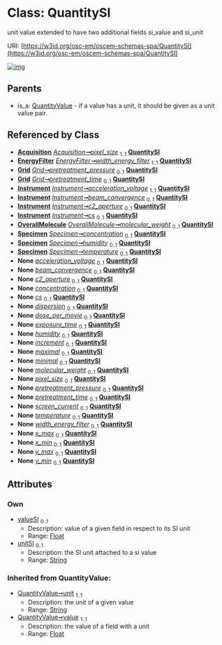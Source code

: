 
# Class: QuantitySI

unit value extended to have two additional fields si_value and si_unit

URI: [https://w3id.org/osc-em/oscem-schemas-spa/QuantitySI](https://w3id.org/osc-em/oscem-schemas-spa/QuantitySI)


[![img](https://yuml.me/diagram/nofunky;dir:TB/class/[Specimen],[QuantityValue],[Acquisition]++-%20pixel_size%201..1>[QuantitySI&#124;valueSI:float%20%3F;unitSI:string%20%3F;unit(i):string;value(i):float],[EnergyFilter]++-%20width_energy_filter%201..1>[QuantitySI],[Grid]++-%20pretreatment_pressure%200..1>[QuantitySI],[Grid]++-%20pretreatment_time%200..1>[QuantitySI],[Instrument]++-%20acceleration_voltage%201..1>[QuantitySI],[Instrument]++-%20beam_convergence%200..1>[QuantitySI],[Instrument]++-%20c2_aperture%200..1>[QuantitySI],[Instrument]++-%20cs%200..1>[QuantitySI],[OverallMolecule]++-%20molecular_weight%200..1>[QuantitySI],[Specimen]++-%20concentration%200..1>[QuantitySI],[Specimen]++-%20humidity%200..1>[QuantitySI],[Specimen]++-%20temperature%200..1>[QuantitySI],[Instrument]++-%20acceleration_voltage(i)%200..1>[QuantitySI],[Instrument]++-%20beam_convergence(i)%200..1>[QuantitySI],[Instrument]++-%20c2_aperture(i)%200..1>[QuantitySI],[Specimen]++-%20concentration(i)%200..1>[QuantitySI],[Instrument]++-%20cs(i)%200..1>[QuantitySI],[Detector]++-%20dispersion%200..1>[QuantitySI],[Acquisition]++-%20dose_per_movie%200..1>[QuantitySI],[Acquisition]++-%20exposure_time%200..1>[QuantitySI],[Specimen]++-%20humidity(i)%200..1>[QuantitySI],[Series]++-%20increment%200..1>[QuantitySI],[Range]++-%20maximal%200..1>[QuantitySI],[Range]++-%20minimal%200..1>[QuantitySI],[OverallMolecule]++-%20molecular_weight(i)%200..1>[QuantitySI],[Acquisition]++-%20pixel_size(i)%200..1>[QuantitySI],[Grid]++-%20pretreatment_pressure(i)%200..1>[QuantitySI],[Grid]++-%20pretreatment_time(i)%200..1>[QuantitySI],[Acquisition]++-%20screen_current%200..1>[QuantitySI],[Specimen]++-%20temperature(i)%200..1>[QuantitySI],[EnergyFilter]++-%20width_energy_filter(i)%200..1>[QuantitySI],[BoundingBox2D]++-%20x_max%200..1>[QuantitySI],[BoundingBox2D]++-%20x_min%200..1>[QuantitySI],[BoundingBox2D]++-%20y_max%200..1>[QuantitySI],[BoundingBox2D]++-%20y_min%200..1>[QuantitySI],[QuantityValue]^-[QuantitySI],[Series],[Range],[OverallMolecule],[Instrument],[Grid],[EnergyFilter],[Detector],[BoundingBox2D],[Acquisition])](https://yuml.me/diagram/nofunky;dir:TB/class/[Specimen],[QuantityValue],[Acquisition]++-%20pixel_size%201..1>[QuantitySI&#124;valueSI:float%20%3F;unitSI:string%20%3F;unit(i):string;value(i):float],[EnergyFilter]++-%20width_energy_filter%201..1>[QuantitySI],[Grid]++-%20pretreatment_pressure%200..1>[QuantitySI],[Grid]++-%20pretreatment_time%200..1>[QuantitySI],[Instrument]++-%20acceleration_voltage%201..1>[QuantitySI],[Instrument]++-%20beam_convergence%200..1>[QuantitySI],[Instrument]++-%20c2_aperture%200..1>[QuantitySI],[Instrument]++-%20cs%200..1>[QuantitySI],[OverallMolecule]++-%20molecular_weight%200..1>[QuantitySI],[Specimen]++-%20concentration%200..1>[QuantitySI],[Specimen]++-%20humidity%200..1>[QuantitySI],[Specimen]++-%20temperature%200..1>[QuantitySI],[Instrument]++-%20acceleration_voltage(i)%200..1>[QuantitySI],[Instrument]++-%20beam_convergence(i)%200..1>[QuantitySI],[Instrument]++-%20c2_aperture(i)%200..1>[QuantitySI],[Specimen]++-%20concentration(i)%200..1>[QuantitySI],[Instrument]++-%20cs(i)%200..1>[QuantitySI],[Detector]++-%20dispersion%200..1>[QuantitySI],[Acquisition]++-%20dose_per_movie%200..1>[QuantitySI],[Acquisition]++-%20exposure_time%200..1>[QuantitySI],[Specimen]++-%20humidity(i)%200..1>[QuantitySI],[Series]++-%20increment%200..1>[QuantitySI],[Range]++-%20maximal%200..1>[QuantitySI],[Range]++-%20minimal%200..1>[QuantitySI],[OverallMolecule]++-%20molecular_weight(i)%200..1>[QuantitySI],[Acquisition]++-%20pixel_size(i)%200..1>[QuantitySI],[Grid]++-%20pretreatment_pressure(i)%200..1>[QuantitySI],[Grid]++-%20pretreatment_time(i)%200..1>[QuantitySI],[Acquisition]++-%20screen_current%200..1>[QuantitySI],[Specimen]++-%20temperature(i)%200..1>[QuantitySI],[EnergyFilter]++-%20width_energy_filter(i)%200..1>[QuantitySI],[BoundingBox2D]++-%20x_max%200..1>[QuantitySI],[BoundingBox2D]++-%20x_min%200..1>[QuantitySI],[BoundingBox2D]++-%20y_max%200..1>[QuantitySI],[BoundingBox2D]++-%20y_min%200..1>[QuantitySI],[QuantityValue]^-[QuantitySI],[Series],[Range],[OverallMolecule],[Instrument],[Grid],[EnergyFilter],[Detector],[BoundingBox2D],[Acquisition])

## Parents

 *  is_a: [QuantityValue](QuantityValue.md) - if a value has a unit, it should be given as a unit value pair.

## Referenced by Class

 *  **[Acquisition](Acquisition.md)** *[Acquisition➞pixel_size](Acquisition_pixel_size.md)*  <sub>1..1</sub>  **[QuantitySI](QuantitySI.md)**
 *  **[EnergyFilter](EnergyFilter.md)** *[EnergyFilter➞width_energy_filter](EnergyFilter_width_energy_filter.md)*  <sub>1..1</sub>  **[QuantitySI](QuantitySI.md)**
 *  **[Grid](Grid.md)** *[Grid➞pretreatment_pressure](Grid_pretreatment_pressure.md)*  <sub>0..1</sub>  **[QuantitySI](QuantitySI.md)**
 *  **[Grid](Grid.md)** *[Grid➞pretreatment_time](Grid_pretreatment_time.md)*  <sub>0..1</sub>  **[QuantitySI](QuantitySI.md)**
 *  **[Instrument](Instrument.md)** *[Instrument➞acceleration_voltage](Instrument_acceleration_voltage.md)*  <sub>1..1</sub>  **[QuantitySI](QuantitySI.md)**
 *  **[Instrument](Instrument.md)** *[Instrument➞beam_convergence](Instrument_beam_convergence.md)*  <sub>0..1</sub>  **[QuantitySI](QuantitySI.md)**
 *  **[Instrument](Instrument.md)** *[Instrument➞c2_aperture](Instrument_c2_aperture.md)*  <sub>0..1</sub>  **[QuantitySI](QuantitySI.md)**
 *  **[Instrument](Instrument.md)** *[Instrument➞cs](Instrument_cs.md)*  <sub>0..1</sub>  **[QuantitySI](QuantitySI.md)**
 *  **[OverallMolecule](OverallMolecule.md)** *[OverallMolecule➞molecular_weight](OverallMolecule_molecular_weight.md)*  <sub>0..1</sub>  **[QuantitySI](QuantitySI.md)**
 *  **[Specimen](Specimen.md)** *[Specimen➞concentration](Specimen_concentration.md)*  <sub>0..1</sub>  **[QuantitySI](QuantitySI.md)**
 *  **[Specimen](Specimen.md)** *[Specimen➞humidity](Specimen_humidity.md)*  <sub>0..1</sub>  **[QuantitySI](QuantitySI.md)**
 *  **[Specimen](Specimen.md)** *[Specimen➞temperature](Specimen_temperature.md)*  <sub>0..1</sub>  **[QuantitySI](QuantitySI.md)**
 *  **None** *[acceleration_voltage](acceleration_voltage.md)*  <sub>0..1</sub>  **[QuantitySI](QuantitySI.md)**
 *  **None** *[beam_convergence](beam_convergence.md)*  <sub>0..1</sub>  **[QuantitySI](QuantitySI.md)**
 *  **None** *[c2_aperture](c2_aperture.md)*  <sub>0..1</sub>  **[QuantitySI](QuantitySI.md)**
 *  **None** *[concentration](concentration.md)*  <sub>0..1</sub>  **[QuantitySI](QuantitySI.md)**
 *  **None** *[cs](cs.md)*  <sub>0..1</sub>  **[QuantitySI](QuantitySI.md)**
 *  **None** *[dispersion](dispersion.md)*  <sub>0..1</sub>  **[QuantitySI](QuantitySI.md)**
 *  **None** *[dose_per_movie](dose_per_movie.md)*  <sub>0..1</sub>  **[QuantitySI](QuantitySI.md)**
 *  **None** *[exposure_time](exposure_time.md)*  <sub>0..1</sub>  **[QuantitySI](QuantitySI.md)**
 *  **None** *[humidity](humidity.md)*  <sub>0..1</sub>  **[QuantitySI](QuantitySI.md)**
 *  **None** *[increment](increment.md)*  <sub>0..1</sub>  **[QuantitySI](QuantitySI.md)**
 *  **None** *[maximal](maximal.md)*  <sub>0..1</sub>  **[QuantitySI](QuantitySI.md)**
 *  **None** *[minimal](minimal.md)*  <sub>0..1</sub>  **[QuantitySI](QuantitySI.md)**
 *  **None** *[molecular_weight](molecular_weight.md)*  <sub>0..1</sub>  **[QuantitySI](QuantitySI.md)**
 *  **None** *[pixel_size](pixel_size.md)*  <sub>0..1</sub>  **[QuantitySI](QuantitySI.md)**
 *  **None** *[pretreatment_pressure](pretreatment_pressure.md)*  <sub>0..1</sub>  **[QuantitySI](QuantitySI.md)**
 *  **None** *[pretreatment_time](pretreatment_time.md)*  <sub>0..1</sub>  **[QuantitySI](QuantitySI.md)**
 *  **None** *[screen_current](screen_current.md)*  <sub>0..1</sub>  **[QuantitySI](QuantitySI.md)**
 *  **None** *[temperature](temperature.md)*  <sub>0..1</sub>  **[QuantitySI](QuantitySI.md)**
 *  **None** *[width_energy_filter](width_energy_filter.md)*  <sub>0..1</sub>  **[QuantitySI](QuantitySI.md)**
 *  **None** *[x_max](x_max.md)*  <sub>0..1</sub>  **[QuantitySI](QuantitySI.md)**
 *  **None** *[x_min](x_min.md)*  <sub>0..1</sub>  **[QuantitySI](QuantitySI.md)**
 *  **None** *[y_max](y_max.md)*  <sub>0..1</sub>  **[QuantitySI](QuantitySI.md)**
 *  **None** *[y_min](y_min.md)*  <sub>0..1</sub>  **[QuantitySI](QuantitySI.md)**

## Attributes


### Own

 * [valueSI](valueSI.md)  <sub>0..1</sub>
     * Description: value of a given field in respect to its SI unit
     * Range: [Float](types/Float.md)
 * [unitSI](unitSI.md)  <sub>0..1</sub>
     * Description: the SI unit attached to a si value
     * Range: [String](types/String.md)

### Inherited from QuantityValue:

 * [QuantityValue➞unit](QuantityValue_unit.md)  <sub>1..1</sub>
     * Description: the unit of a given value
     * Range: [String](types/String.md)
 * [QuantityValue➞value](QuantityValue_value.md)  <sub>1..1</sub>
     * Description: the value of a field with a unit
     * Range: [Float](types/Float.md)
